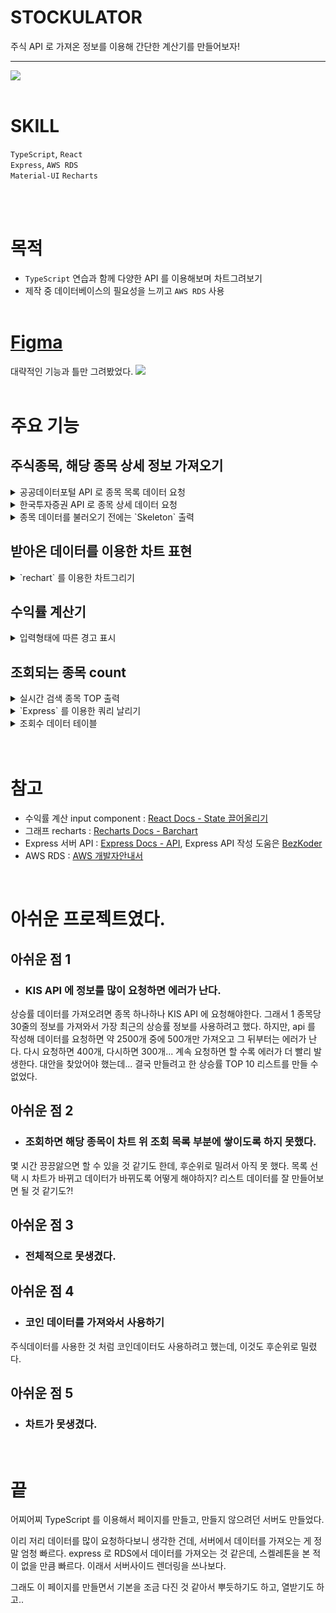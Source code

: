 # STOCKULATOR

주식 API 로 가져온 정보를 이용해 간단한 계산기를 만들어보자!

---

![](https://velog.velcdn.com/images/thovy/post/87d6767c-2ed4-45d4-acb7-98d9cfa4bd08/image.gif)
<br/><br/>


# SKILL
`TypeScript`, `React`
<br/>
`Express`, `AWS RDS`
<br/>
`Material-UI` `Recharts`

<br/><br/>


# 목적

- `TypeScript` 연습과 함께 다양한 API 를 이용해보며 차트그려보기
- 제작 중 데이터베이스의 필요성을 느끼고 `AWS RDS` 사용
<br/><br/>


# [Figma](https://www.figma.com/file/eIc2h5leDiC8fLaZifxkVa/STOCKULATOR?node-id=0%3A1&t=R8fKbkqKEhkQKGbX-1)

대략적인 기능과 틀만 그려봤었다.
![](https://velog.velcdn.com/images/thovy/post/115afad2-56af-45fc-84c9-60acc9ec0ff4/image.png)
<br/>
<br/>

# 주요 기능

## 주식종목, 해당 종목 상세 정보 가져오기
<details>
<summary>공공데이터포털 API 로 종목 목록 데이터 요청</summary>
<div markdown="1">

  
  ![](https://velog.velcdn.com/images/thovy/post/52dccea7-033f-4798-88f7-fe340af892aa/image.png)  
![](https://velog.velcdn.com/images/thovy/post/d073e202-8701-4aff-a2ce-b6dba43b047e/image.png)

  </div>
</details>

<details>
<summary>한국투자증권 API 로 종목 상세 데이터 요청</summary>
<div markdown="1">


  ![](https://velog.velcdn.com/images/thovy/post/b973c9c0-cbc2-4c1a-a7c9-f5bfdf017a47/image.png)
</div>
</details>


<details>
<summary>종목 데이터를 불러오기 전에는 `Skeleton` 출력</summary>
<div markdown="1">


  ![](https://velog.velcdn.com/images/thovy/post/180023e3-862c-4fae-b329-9367adb1d2ea/image.png)
</div>
</details>


## 받아온 데이터를 이용한 차트 표현
<details>
<summary>`rechart` 를 이용한 차트그리기</summary>
<div markdown="1">

  
  ![](https://velog.velcdn.com/images/thovy/post/f9ad281c-8d60-4e18-ae66-788582ecc034/image.png)

</div>
</details>

## 수익률 계산기
<details>
<summary>입력형태에 따른 경고 표시</summary>
<div markdown="1">

  
  ![](https://velog.velcdn.com/images/thovy/post/91fa59f4-f883-46e3-a802-732f5aa0fe07/image.png)
  
</div>
</details>

## 조회되는 종목 count
<details>
<summary>실시간 검색 종목 TOP 출력</summary>
<div markdown="1">

  - 정렬
  ![](https://velog.velcdn.com/images/thovy/post/465260a6-522f-49a0-9312-cb0f16470eeb/image.png)
  - 출력  
  ![](https://velog.velcdn.com/images/thovy/post/9896b53d-7b41-4792-b4ea-5134da85b508/image.png)

  
</div>
</details>


<details>
<summary> `Express` 를 이용한 쿼리 날리기</summary>
<div markdown="1">

![](https://velog.velcdn.com/images/thovy/post/da760089-ca61-42d2-9a50-1a13ebbc4b49/image.png)


  
</div>
</details>



<details>
<summary>조회수 데이터 테이블</summary>
<div markdown="1">


![](https://velog.velcdn.com/images/thovy/post/9db837de-51ef-4783-94c1-1f0e46f134ff/image.png)


  
</div>
</details>
<br/>
<br/>


# 참고
- 수익률 계산 input component : [React Docs - State 끌어올리기](https://ko.reactjs.org/docs/lifting-state-up.html)
- 그래프 recharts : [Recharts Docs - Barchart](https://recharts.org/en-US/api/BarChart)
- Express 서버 API : [Express Docs - API](https://expressjs.com/ko/4x/api.html#app.post.method), Express API 작성 도움은 [BezKoder](https://www.bezkoder.com/react-node-express-mysql/)
- AWS RDS : [AWS 개발자안내서](https://docs.aws.amazon.com/ko_kr/elasticbeanstalk/latest/dg/create-deploy-nodejs.rds.html)

<br/>

# 아쉬운 프로젝트였다.

## 아쉬운 점 1
- ###   KIS API 에 정보를 많이 요청하면 에러가 난다.
상승률 데이터를 가져오려면 종목 하나하나 KIS API 에 요청해야한다.
그래서 1 종목당 30줄의 정보를 가져와서 가장 최근의 상승률 정보를 사용하려고 했다.
하지만, api 를 작성해 데이터를 요청하면 약 2500개 중에 500개만 가져오고 그 뒤부터는 에러가 난다.
다시 요청하면 400개, 다시하면 300개... 계속 요청하면 할 수록 에러가 더 빨리 발생한다.
대안을 찾았어야 했는데...
결국 만들려고 한 상승률 TOP 10 리스트를 만들 수 없었다.

## 아쉬운 점 2
- ### 조회하면 해당 종목이 차트 위 조회 목록 부분에 쌓이도록 하지 못했다.
몇 시간 끙끙앓으면 할 수 있을 것 같기도 한데, 후순위로 밀려서 아직 못 했다.
목록 선택 시 차트가 바뀌고 데이터가 바뀌도록 어떻게 해야하지?
리스트 데이터를 잘 만들어보면 될 것 같기도?!

## 아쉬운 점 3
- ### 전체적으로 못생겼다.

## 아쉬운 점 4
- ### 코인 데이터를 가져와서 사용하기
주식데이터를 사용한 것 처럼 코인데이터도 사용하려고 했는데, 이것도 후순위로 밀렸다.

## 아쉬운 점 5
- ### 차트가 못생겼다.

<br/>

# 끝

어찌어찌 TypeScript 를 이용해서 페이지를 만들고, 만들지 않으려던 서버도 만들었다.

이리 저리 데이터를 많이 요청하다보니 생각한 건데, 서버에서 데이터를 가져오는 게 정말 엄청 빠르다.
express 로 RDS에서 데이터를 가져오는 것 같은데, 스켈레톤을 본 적이 없을 만큼 빠르다.
이래서 서버사이드 렌더링을 쓰나보다.

그래도 이 페이지를 만들면서 기본을 조금 다진 것 같아서 뿌듯하기도 하고, 열받기도 하고..